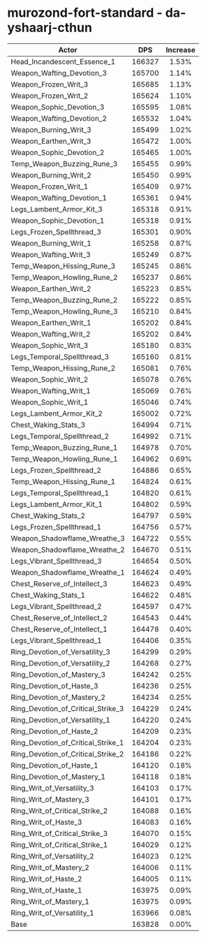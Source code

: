 # murozond-fort-standard - da-yshaarj-cthun
| Actor | DPS | Increase |
|---|:---:|:---:|
|Head_Incandescent_Essence_1|166327|1.53%|
|Weapon_Wafting_Devotion_3|165700|1.14%|
|Weapon_Frozen_Writ_3|165685|1.13%|
|Weapon_Frozen_Writ_2|165624|1.10%|
|Weapon_Sophic_Devotion_3|165595|1.08%|
|Weapon_Wafting_Devotion_2|165532|1.04%|
|Weapon_Burning_Writ_3|165499|1.02%|
|Weapon_Earthen_Writ_3|165472|1.00%|
|Weapon_Sophic_Devotion_2|165465|1.00%|
|Temp_Weapon_Buzzing_Rune_3|165455|0.99%|
|Weapon_Burning_Writ_2|165450|0.99%|
|Weapon_Frozen_Writ_1|165409|0.97%|
|Weapon_Wafting_Devotion_1|165361|0.94%|
|Legs_Lambent_Armor_Kit_3|165318|0.91%|
|Weapon_Sophic_Devotion_1|165318|0.91%|
|Legs_Frozen_Spellthread_3|165301|0.90%|
|Weapon_Burning_Writ_1|165258|0.87%|
|Weapon_Wafting_Writ_3|165249|0.87%|
|Temp_Weapon_Hissing_Rune_3|165245|0.86%|
|Temp_Weapon_Howling_Rune_2|165237|0.86%|
|Weapon_Earthen_Writ_2|165223|0.85%|
|Temp_Weapon_Buzzing_Rune_2|165222|0.85%|
|Temp_Weapon_Howling_Rune_3|165210|0.84%|
|Weapon_Earthen_Writ_1|165202|0.84%|
|Weapon_Wafting_Writ_2|165202|0.84%|
|Weapon_Sophic_Writ_3|165180|0.83%|
|Legs_Temporal_Spellthread_3|165160|0.81%|
|Temp_Weapon_Hissing_Rune_2|165081|0.76%|
|Weapon_Sophic_Writ_2|165078|0.76%|
|Weapon_Wafting_Writ_1|165069|0.76%|
|Weapon_Sophic_Writ_1|165046|0.74%|
|Legs_Lambent_Armor_Kit_2|165002|0.72%|
|Chest_Waking_Stats_3|164994|0.71%|
|Legs_Temporal_Spellthread_2|164992|0.71%|
|Temp_Weapon_Buzzing_Rune_1|164978|0.70%|
|Temp_Weapon_Howling_Rune_1|164962|0.69%|
|Legs_Frozen_Spellthread_2|164886|0.65%|
|Temp_Weapon_Hissing_Rune_1|164824|0.61%|
|Legs_Temporal_Spellthread_1|164820|0.61%|
|Legs_Lambent_Armor_Kit_1|164802|0.59%|
|Chest_Waking_Stats_2|164797|0.59%|
|Legs_Frozen_Spellthread_1|164756|0.57%|
|Weapon_Shadowflame_Wreathe_3|164722|0.55%|
|Weapon_Shadowflame_Wreathe_2|164670|0.51%|
|Legs_Vibrant_Spellthread_3|164654|0.50%|
|Weapon_Shadowflame_Wreathe_1|164624|0.49%|
|Chest_Reserve_of_Intellect_3|164623|0.49%|
|Chest_Waking_Stats_1|164622|0.48%|
|Legs_Vibrant_Spellthread_2|164597|0.47%|
|Chest_Reserve_of_Intellect_2|164543|0.44%|
|Chest_Reserve_of_Intellect_1|164478|0.40%|
|Legs_Vibrant_Spellthread_1|164406|0.35%|
|Ring_Devotion_of_Versatility_3|164299|0.29%|
|Ring_Devotion_of_Versatility_2|164268|0.27%|
|Ring_Devotion_of_Mastery_3|164242|0.25%|
|Ring_Devotion_of_Haste_3|164236|0.25%|
|Ring_Devotion_of_Mastery_2|164234|0.25%|
|Ring_Devotion_of_Critical_Strike_3|164229|0.24%|
|Ring_Devotion_of_Versatility_1|164220|0.24%|
|Ring_Devotion_of_Haste_2|164209|0.23%|
|Ring_Devotion_of_Critical_Strike_1|164204|0.23%|
|Ring_Devotion_of_Critical_Strike_2|164186|0.22%|
|Ring_Devotion_of_Haste_1|164120|0.18%|
|Ring_Devotion_of_Mastery_1|164118|0.18%|
|Ring_Writ_of_Versatility_3|164103|0.17%|
|Ring_Writ_of_Mastery_3|164101|0.17%|
|Ring_Writ_of_Critical_Strike_2|164088|0.16%|
|Ring_Writ_of_Haste_3|164083|0.16%|
|Ring_Writ_of_Critical_Strike_3|164070|0.15%|
|Ring_Writ_of_Critical_Strike_1|164029|0.12%|
|Ring_Writ_of_Versatility_2|164023|0.12%|
|Ring_Writ_of_Mastery_2|164006|0.11%|
|Ring_Writ_of_Haste_2|164005|0.11%|
|Ring_Writ_of_Haste_1|163975|0.09%|
|Ring_Writ_of_Mastery_1|163975|0.09%|
|Ring_Writ_of_Versatility_1|163966|0.08%|
|Base|163828|0.00%|

